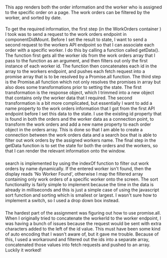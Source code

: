 ####
This app renders both the order information and the worker who is assigned to the specific order on a page.  The work orders can be filtered by the worker, and sorted by date.  

####
To get the required information, the first step (in the WorkOrders container ) I took was to send a request to the work orders endpoint in componentDidMount.  Before I set the result to state, I want to send a second request to the workers API endpoint so that I can associate each order with a specific worker.  I do this by calling a function called getData().  The function first gets all the worker ids from the work orders array that I pass to the function as an argument, and then filters out only the first instance of each worker id.  The function then concatenates each id in the array to the workers endpoint, and pushes each fetch request into a promise array that is to be resolved by a Promise.all function. The third step is the Promise.all function which not only resolves the promises in array but also does some transformations prior to setting the state.  The first transformation is the response object, which I trimmed into a new object that contains only the worker data that I required.  The second transformation is a bit more complicated, but essentially I want to add a name property to the work orders information that I got from the first API endpoint before I set this data to the state.  I use the existing id property that is found in both the orders and the worker data as a connection point, to transform the work orders and add a new name property to each order object in the orders array.  This is done so that I am able to create a connection between the work orders data and a search box that is able to filter out work orders by the assigned workers name.  The final step in the getData function is to set the state for both the orders and the workers, so that I can render the relevant information onto the window.

###
search is implemented by using the indexOf function to filter out work orders by name dynamically.  If the entered worker isn't found, then the display reads 'No Worker Found', otherwise I map the filtered array containing only work orders of a specific worker onto the screen.  The sort functionality is fairly simple to implement because the time in the data is already in milliseconds and this is just a simple case of using the javascript sort function and sorting which is smallest or largest.  I wasn't sure how to implement a switch, so I used a drop down box instead.

###
The hardest part of the assignment was figuring out how to use promise.all.  When I originally tried to concatenate the workerId to the worker endpoint, I was having a bunch of issues because the request would be sent with extra characters added to the left of the id value.  This must have been some kind of auto encoding that I wasn't aware of, but it gave me trouble.  Because of this, I used a workaround and filtered out the ids into a separate array, concatenated those values into fetch requests and pushed to an array.  Luckily it worked! 